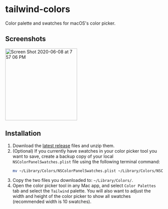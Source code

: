 # tailwind-colors
Color palette and swatches for macOS's color picker.

## Screenshots
<img width="229" alt="Screen Shot 2020-06-08 at 7 57 06 PM" src="https://user-images.githubusercontent.com/1791050/84101160-3bc90200-a9c2-11ea-9882-e0398297913e.png">

## Installation
1. Download the [latest release](https://github.com/GeneaLabs/tailwind-mac-colors/releases/latest) files and unzip them.
2. (Optional) If you currently have swatches in your color picker tool you want to save, create a backup copy of your local `NSColorPanelSwatches.plist` file using the following terminal command:
    ```sh
    mv ~/Library/Colors/NSColorPanelSwatches.plist ~/Library/Colors/NSColorPanelSwatches.plist.bak
    ```
3. Copy the two files you downloaded to: `~/Library/Colors/`.
4. Open the color picker tool in any Mac app, and select `Color Palettes` tab and select the `Tailwind` palette. You will also want to adjust the width and height of the color picker to show all swatches (recommended width is 10 swatches).
